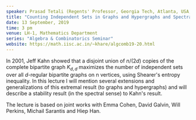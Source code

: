 ```yaml
---
speaker: Prasad Tetali (Regents' Professor, Georgia Tech, Atlanta, USA; and Satish Dhawan Visiting Professor, IISc)
title: "Counting Independent Sets in Graphs and Hypergraphs and Spectral Stability"
date: 13 September, 2019
time: 3 pm
venue: LH-1, Mathematics Department
series: "Algebra & Combinatorics Seminar"
website: https://math.iisc.ac.in/~khare/algcomb19-20.html
---
```


In 2001, Jeff Kahn showed that a disjoint union of $n/(2d)$ copies of the
complete bipartite graph $K_{d,d}$ maximizes the number of independent
sets over all $d$-regular bipartite graphs on n vertices, using Shearer's
entropy inequality. In this lecture I will mention several extensions and
generalizations of this extremal result (to graphs and hypergraphs) and
will describe a stability result (in the spectral sense) to Kahn's
result.

The lecture is based on joint works with Emma Cohen, David Galvin, Will
Perkins, Michail Sarantis and Hiep Han. 
